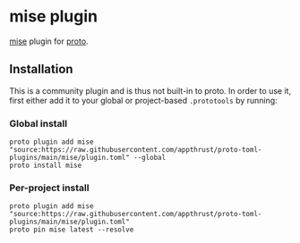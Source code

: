 # mise plugin

[mise](https://misecli.io) plugin for [proto](https://github.com/moonrepo/proto).

## Installation

This is a community plugin and is thus not built-in to proto. In order to use it, first either add it to your global or project-based `.prototools` by running:

### Global install

```shell
proto plugin add mise "source:https://raw.githubusercontent.com/appthrust/proto-toml-plugins/main/mise/plugin.toml" --global
proto install mise
```

### Per-project install

```shell
proto plugin add mise "source:https://raw.githubusercontent.com/appthrust/proto-toml-plugins/main/mise/plugin.toml"
proto pin mise latest --resolve
```
